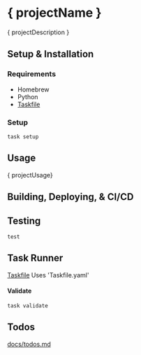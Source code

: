 # { projectName }
{ projectDescription }

## Setup & Installation
### Requirements
- Homebrew
- Python
- [Taskfile](https://taskfile.dev/)

### Setup
`task setup`

## Usage
{ projectUsage}


## Building, Deploying, & CI/CD

## Testing
`test`

## Task Runner
[Taskfile](https://taskfile.dev/)
Uses 'Taskfile.yaml'
#### Validate
`task validate`

## Todos
[docs/todos.md](docs/todo.md)
